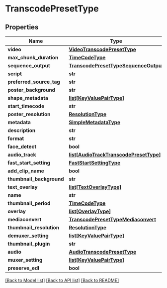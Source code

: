 # TranscodePresetType

## Properties
Name | Type | Description | Notes
------------ | ------------- | ------------- | -------------
**video** | [**VideoTranscodePresetType**](VideoTranscodePresetType.md) |  | [optional] 
**max_chunk_duration** | [**TimeCodeType**](TimeCodeType.md) |  | [optional] 
**sequence_output** | [**TranscodePresetTypeSequenceOutput**](TranscodePresetTypeSequenceOutput.md) |  | [optional] 
**script** | **str** |  | [optional] 
**preferred_source_tag** | **str** |  | [optional] 
**poster_background** | **str** |  | [optional] 
**shape_metadata** | [**list[KeyValuePairType]**](KeyValuePairType.md) |  | [optional] 
**start_timecode** | **str** |  | [optional] 
**poster_resolution** | [**ResolutionType**](ResolutionType.md) |  | [optional] 
**metadata** | [**SimpleMetadataType**](SimpleMetadataType.md) |  | [optional] 
**description** | **str** |  | [optional] 
**format** | **str** |  | [optional] 
**face_detect** | **bool** |  | [optional] 
**audio_track** | [**list[AudioTrackTranscodePresetType]**](AudioTrackTranscodePresetType.md) |  | [optional] 
**fast_start_setting** | [**FastStartSettingType**](FastStartSettingType.md) |  | [optional] 
**add_clip_name** | **bool** |  | [optional] 
**thumbnail_background** | **str** |  | [optional] 
**text_overlay** | [**list[TextOverlayType]**](TextOverlayType.md) |  | [optional] 
**name** | **str** |  | [optional] 
**thumbnail_period** | [**TimeCodeType**](TimeCodeType.md) |  | [optional] 
**overlay** | [**list[OverlayType]**](OverlayType.md) |  | [optional] 
**mediaconvert** | [**TranscodePresetTypeMediaconvert**](TranscodePresetTypeMediaconvert.md) |  | [optional] 
**thumbnail_resolution** | [**ResolutionType**](ResolutionType.md) |  | [optional] 
**demuxer_setting** | [**list[KeyValuePairType]**](KeyValuePairType.md) |  | [optional] 
**thumbnail_plugin** | **str** |  | [optional] 
**audio** | [**AudioTranscodePresetType**](AudioTranscodePresetType.md) |  | [optional] 
**muxer_setting** | [**list[KeyValuePairType]**](KeyValuePairType.md) |  | [optional] 
**preserve_edl** | **bool** |  | [optional] 

[[Back to Model list]](../README.md#documentation-for-models) [[Back to API list]](../README.md#documentation-for-api-endpoints) [[Back to README]](../README.md)


